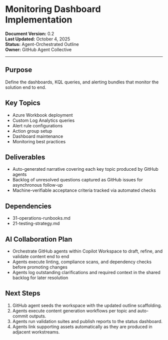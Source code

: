 # Monitoring Dashboard Implementation

**Document Version:** 0.2  
**Last Updated:** October 4, 2025  
**Status:** Agent-Orchestrated Outline  
**Owner:** GitHub Agent Collective

---

## Purpose

Define the dashboards, KQL queries, and alerting bundles that monitor the solution end to end.

## Key Topics

- Azure Workbook deployment
- Custom Log Analytics queries
- Alert rule configurations
- Action group setup
- Dashboard maintenance
- Monitoring best practices

## Deliverables

- Auto-generated narrative covering each key topic produced by GitHub agents
- Backlog of unresolved questions captured as GitHub issues for asynchronous follow-up
- Machine-verifiable acceptance criteria tracked via automated checks

## Dependencies

- 31-operations-runbooks.md
- 21-testing-strategy.md

## AI Collaboration Plan

- Orchestrate GitHub agents within Copilot Workspace to draft, refine, and validate content end to end
- Agents execute linting, compliance scans, and dependency checks before promoting changes
- Agents log outstanding clarifications and required context in the shared backlog for later resolution

## Next Steps

1. GitHub agent seeds the workspace with the updated outline scaffolding.
2. Agents execute content generation workflows per topic and auto-commit outputs.
3. Agents run validation suites and publish reports to the status dashboard.
4. Agents link supporting assets automatically as they are produced in adjacent workstreams.
